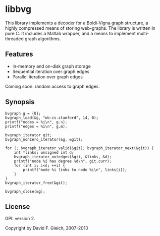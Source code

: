 libbvg
======

This library implements a decoder for a Boldi-Vigna 
graph structure, a highly compressed means of storing
web-graphs.  The library is written in pure C.
It includes a Matlab wrapper, and a means to implement
multi-threaded graph algorithms.

Features
--------

* In-memory and on-disk graph storage
* Sequential iteration over graph edges
* Parallel iteration over graph edges

Coming soon: random access to graph edges.

Synopsis
--------

    bvgraph g = {0};
    bvgraph_load(&g, "wb-cs.stanford", 14, 0);
    printf("nodes = %i\n", g.n);
    printf("edges = %i\n", g.m);

    bvgraph_iterator git;
    bvgraph_nonzero_iterator(&g, &git);

    for (; bvgraph_iterator_valid(&git); bvgraph_iterator_next(&git)) {
        int *links; unsigned int d;
        bvgraph_iterator_outedges(&git, &links, &d);
        printf("node %i has degree %d\n", git.curr);
        for (int i; i<d; ++i) {
            printf("node %i links to node %i\n", links[i]);
        }
    }
    bvgraph_iterator_free(&git);
    
    bvgraph_close(&g);

License
-------

GPL version 2.

Copyright by David F. Gleich, 2007-2010
